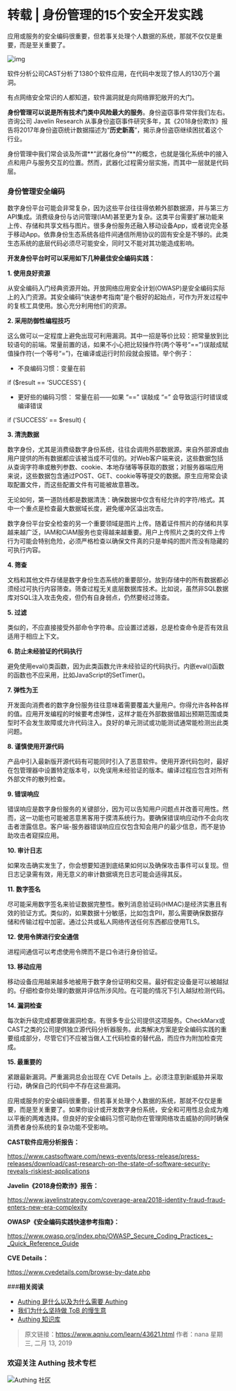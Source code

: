 # 转载 | 身份管理的15个安全开发实践

应用或服务的安全编码很重要，但若事关处理个人数据的系统，那就不仅仅是重要，而是至关重要了。

<!-- more -->

![img](https://www.aqniu.com/wp-content/uploads/2019/02/COSA-standards-bodies-1920x1280.jpg)

软件分析公司CAST分析了1380个软件应用，在代码中发现了惊人的130万个漏洞。

有点网络安全常识的人都知道，软件漏洞就是向网络罪犯敞开的大门。

**身份管理可以说是所有技术门类中风险最大的服务**。身份盗窃事件常伴我们左右。咨询公司 Javelin Research 从事身份盗窃事件研究多年，其《2018身份欺诈》报告将2017年身份盗窃统计数据描述为“**历史新高**”，揭示身份盗窃继续困扰着这个行业。

身份管理中我们常会谈及所谓**“武器化身份”**的概念，也就是强化系统中的接入点和用户与服务交互的位置。然而，武器化过程需分层实施，而其中一层就是代码层。

### 身份管理安全编码

数字身份平台可能会非常复杂，因为这些平台往往得依赖外部数据源，并与第三方API集成。消费级身份与访问管理(IAM)甚至更为复杂。这类平台需要扩展功能来上传、存储和共享文档与图片。很多身份服务还融入移动设备App，或者说完全基于移动App。依靠身份生态系统各组件间通信所用协议的固有安全是不够的。此类生态系统的底层代码必须尽可能安全，同时又不能对其功能造成影响。

**开发身份平台时可以采用如下几种最佳安全编码实践：**

**1. 使用良好资源**

从安全编码入门经典资源开始。开放网络应用安全计划(OWASP)是安全编码实际上的入门资源。其安全编码“快速参考指南”是个极好的起始点，可作为开发过程中的复核工具使用。放心充分利用他们的资源。

**2. 采用防御性编程技巧**

这么做可以一定程度上避免出现可利用漏洞。其中一招是等价比较：把常量放到比较语句的前端。常量前置的话，如果不小心把比较操作符(两个等号“==”)误敲成赋值操作符(一个等号“=”)，在编译或运行时阶段就会报错。举个例子：

- 不良编码习惯：变量在前

if ($result == ‘SUCCESS’) {

- 更好些的编码习惯： 常量在前——如果 “==” 误敲成 “=” 会导致运行时错误或编译错误

if (‘SUCCESS’ == $result) {

**3. 清洗数据**

数字身份，尤其是消费级数字身份系统，往往会调用外部数据源。来自外部源或由用户提供的所有数据都应该被当成不可信的。对Web客户端来说，这些数据包括从查询字符串或散列参数、cookie、本地存储等等获取的数据；对服务器端应用来说，这些数据包含通过POST、GET、cookie等等提交的数据。原生应用常会读取配置文件，而这些配置文件有可能被故意篡改。

无论如何，第一道防线都是数据清洗：确保数据中仅含有经允许的字符/格式。其中一个重点是检查最大数据域长度，避免缓冲区溢出攻击。

数字身份平台安全检查的另一个重要领域是图片上传。随着证件照片的存储和共享越来越广泛，IAM和CIAM服务也变得越来越重要。用户上传照片之类的文件上传行为可能会特别危险，必须严格检查以确保文件真的只是单纯的图片而没有隐藏的可执行内容。

**4. 筛查**

文档和其他文件存储是数字身份生态系统的重要部分。放到存储中的所有数据都必须经过可执行内容筛查。筛查过程无关底层数据库技术。比如说，虽然非SQL数据库对SQL注入攻击免疫，但仍有自身弱点，仍然要经过筛查。

**5. 过滤**

类似的，不应直接接受外部命令字符串。应设置过滤器，总是检查命令是否有效且适用于相应上下文。

**6. 防止未经验证的代码执行**

避免使用eval()类函数，因为此类函数允许未经验证的代码执行。内嵌eval()函数的函数也不应采用，比如JavaScript的SetTimer()。

**7. 弹性为王**

开发面向消费者的数字身份服务往往意味着需要覆盖大量用户。你得允许各种各样的值。应用开发编程的时候要考虑弹性，这样才能在外部数据值超出预期范围或类型时不会发生故障或允许代码注入。良好的单元测试或功能测试通常能检测出此类问题。

**8. 谨慎使用开源代码**

产品中引入最新版开源代码有可能同时引入了恶意软件。使用开源代码包时，最好在包管理器中设置特定版本号，以免误用未经验证的版本。编译过程应包含对所有外部文件的散列检查。

**9. 错误响应**

错误响应是数字身份服务的关键部分，因为可以告知用户问题点并改善可用性。然而，这一功能也可能被恶意黑客用于摸清系统行为。要确保错误响应动作不会向攻击者泄露信息。客户端-服务器错误响应应仅包含知会用户的最少信息，而不是协助攻击者窥探应用。

**10. 审计日志**

如果攻击确实发生了，你会想要知道到底结果如何以及确保攻击事件可以复现。但日志记录需有效，用无意义的审计数据填充日志可能会适得其反。

**11. 数字签名**

尽可能采用数字签名来验证数据完整性。散列消息验证码(HMAC)是经济实惠且有效的验证方式。类似的，如果数据十分敏感，比如包含PII，那么需要确保数据存储和传输过程中加密。通过公共或私人网络传送任何东西都应使用TLS。

**12. 使用令牌进行安全通信**

进程间通信可以考虑使用令牌而不是口令进行身份验证。

**13. 移动应用**

移动设备应用越来越多地被用于数字身份证明和交易。最好假定设备是可以被越狱的。仔细检查你处理的数据并评估所涉风险。在可能的情况下引入越狱检测代码。

**14. 漏洞检查**

每次新升级完成都要做漏洞检查。有很多专业公司提供这项服务。CheckMarx或CAST之类的公司提供独立源代码分析器服务。此类解决方案是安全编码实践的重要组成部分，尽管它们不应被当做人工代码检查的替代品，而应作为附加检查完成。

**15. 最重要的**

紧跟最新漏洞。严重漏洞总会出现在 CVE Details 上。必须注意到新威胁并采取行动，确保自己的代码中不存在这些漏洞。

应用或服务的安全编码很重要，但若事关处理个人数据的系统，那就不仅仅是重要，而是至关重要了。如果你设计或开发数字身份系统，安全和可用性总会成为难以平衡的两难选择。但良好的安全编码习惯可助你在管理网络攻击威胁的同时确保消费者身份系统的复杂功能不受影响。

**CAST软件应用分析报告：**

https://www.castsoftware.com/news-events/press-release/press-releases/download/cast-research-on-the-state-of-software-security-reveals-riskiest-applications

**Javelin《2018身份欺诈》报告：**

https://www.javelinstrategy.com/coverage-area/2018-identity-fraud-fraud-enters-new-era-complexity

**OWASP《安全编码实践快速参考指南》：**

https://www.owasp.org/index.php/OWASP_Secure_Coding_Practices_-_Quick_Reference_Guide

**CVE Details：**

https://www.cvedetails.com/browse-by-date.php



###**相关阅读**
* [Authing 是什么以及为什么需要 Authing](https://authing.cn/blog//Authing%E6%98%AF%E4%BB%80%E4%B9%88%E4%BB%A5%E5%8F%8A%E4%B8%BA%E4%BB%80%E4%B9%88%E9%9C%80%E8%A6%81Authing.html)
* [我们为什么坚持做 ToB 的慢生意](https://authing.cn/blog//我们为什么坚持做ToB的慢生意.html)
* [Authing 知识库](https://learn.authing.cn/authing/)


> 原文链接：https://www.aqniu.com/learn/43621.html  作者：nana 星期三, 二月 13, 2019

### 欢迎关注 Authing 技术专栏

![Authing 社区](https://cdn.authing.cn/blog/Authing_mini.jpg)